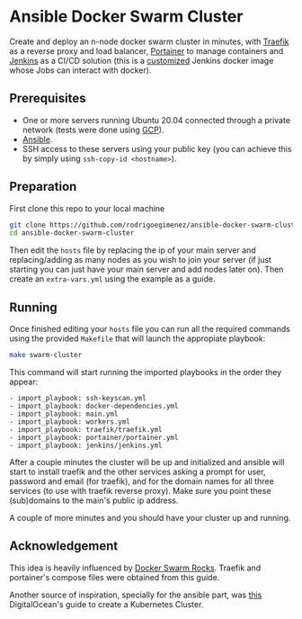 # Ansible Docker Swarm Cluster

Create and deploy an n-node docker swarm cluster in minutes, with [Traefik](https://containo.us/traefik/) as a reverse proxy and load balancer, [Portainer](https://www.portainer.io/) to manage containers and [Jenkins](https://www.jenkins.io/) as a CI/CD solution (this is a [customized](https://github.com/rodrigoegimenez/jenkins-docker) Jenkins docker image whose Jobs can interact with docker).

## Prerequisites

- One or more servers running Ubuntu 20.04 connected through a private network (tests were done using [GCP](https://console.cloud.google.com/)).
- [Ansible](https://www.ansible.com/).
- SSH access to these servers using your public key (you can achieve this by simply using `ssh-copy-id <hostname>`).

## Preparation

First clone this repo to your local machine

```bash
git clone https://github.com/rodrigoegimenez/ansible-docker-swarm-cluster.git
cd ansible-docker-swarm-cluster
```

Then edit the `hosts` file by replacing the ip of your main server and replacing/adding as many nodes as you wish to join your server (if just starting you can just have your main server and add nodes later on). Then create an `extra-vars.yml` using the example as a guide.
## Running

Once finished editing your `hosts` file you can run all the required commands using the provided `Makefile` that will launch the appropiate playbook:

```bash
make swarm-cluster
```

This command will start running the imported playbooks in the order they appear:

```ansible
- import_playbook: ssh-keyscan.yml
- import_playbook: docker-dependencies.yml
- import_playbook: main.yml
- import_playbook: workers.yml
- import_playbook: traefik/traefik.yml
- import_playbook: portainer/portainer.yml
- import_playbook: jenkins/jenkins.yml
```

After a couple minutes the cluster will be up and initialized and ansible will start to install traefik and the other services asking a prompt for user, password and email (for traefik), and for the domain names for all three services (to use with traefik reverse proxy). Make sure you point these (sub)domains to the main's public ip address.

A couple of more minutes and you should have your cluster up and running.

## Acknowledgement

This idea is heavily influenced by [Docker Swarm Rocks](https://dockerswarm.rocks/). Traefik and portainer's compose files were obtained from this guide.

Another source of inspiration, specially for the ansible part, was [this](https://www.digitalocean.com/community/tutorials/how-to-create-a-kubernetes-cluster-using-kubeadm-on-ubuntu-18-04) DigitalOcean's guide to create a Kubernetes Cluster.
